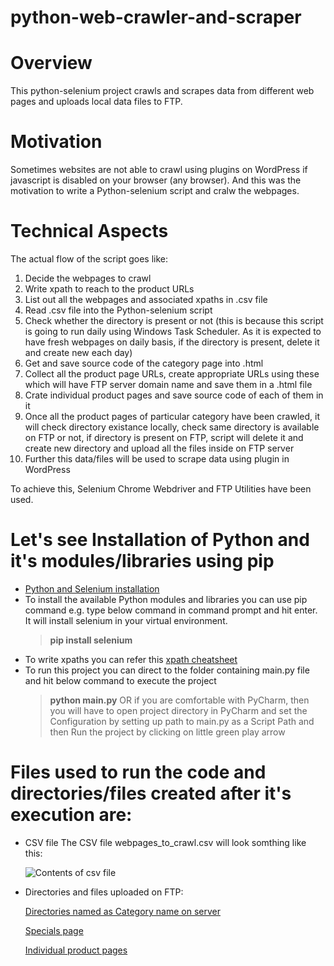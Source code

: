 # python-web-crawler-and-scraper

# Overview
This python-selenium project crawls and scrapes data from different web pages and uploads local data files to FTP.

# Motivation
Sometimes websites are not able to crawl using plugins on WordPress if javascript is disabled on your browser (any browser). And this was the motivation to write a Python-selenium script and cralw the webpages. 

# Technical Aspects
The actual flow of the script goes like:
1. Decide the webpages to crawl
2. Write xpath to reach to the product URLs
3. List out all the webpages and associated xpaths in .csv file
4. Read .csv file into the Python-selenium script
5. Check whether the directory is present or not (this is because this script is going to run daily using Windows Task Scheduler. As it is expected to have fresh webpages on daily basis, if the directory is present, delete it and create new each day)
6. Get and save source code of the category page into .html
7. Collect all the product page URLs, create appropriate URLs using these which will have FTP server domain name and save them in a .html file
8. Crate individual product pages and save source code of each of them in it
9. Once all the product pages of particular category have been crawled, it will check directory existance locally, check same directory is available on FTP or not, if directory is present on FTP, script will delete it and create new directory and upload all the files inside on FTP server
10. Further this data/files will be used to scrape data using plugin in WordPress
 
To achieve this, Selenium Chrome Webdriver and FTP Utilities have been used.

# Let's see Installation of Python and it's modules/libraries using pip
  - [Python and Selenium installation](https://www.youtube.com/watch?v=Xjv1sY630Uc)
  - To install the available Python modules and libraries you can use pip command 
    e.g. type below command in command prompt and hit enter. It will install selenium in your virtual environment.
    > **pip install selenium**
  - To write xpaths you can refer this [xpath cheatsheet](https://devhints.io/xpath)
  - To run this project you can direct to the folder containing main.py file and hit below command to execute the project 
    > **python main.py**
    OR if you are comfortable with PyCharm, then you will have to open project directory in PyCharm and set the Configuration by setting up path to main.py as a Script Path and then Run the project by clicking on little green play arrow
  
# Files used to run the code and directories/files created after it's execution are:
- CSV file
  The CSV file webpages_to_crawl.csv will look somthing like this:

  ![Contents of  csv file](https://user-images.githubusercontent.com/27036102/112404024-a685d700-8d63-11eb-89c7-6bfe217e48e1.png)

- Directories and files uploaded on FTP:

  [Directories named as Category name on server](https://github.com/durvaavachat/python-web-crawler-and-scraper/files/6201624/Category.directories.on.FTP.pdf)

  [Specials page](https://github.com/durvaavachat/python-web-crawler-and-scraper/files/6201628/Links.of.Posts.on.a.Category.page.pdf)

  [Individual product pages](https://github.com/durvaavachat/python-web-crawler-and-scraper/files/6201626/Posts.on.Category.page.pdf)


